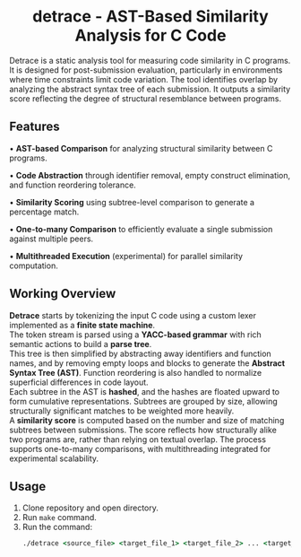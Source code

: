 <h1 align="center">detrace - AST-Based Similarity Analysis for C Code</h1>

Detrace is a static analysis tool for measuring code similarity in C programs. It is designed for post-submission evaluation, particularly in environments where time constraints limit code variation. The tool identifies overlap by analyzing the abstract syntax tree of each submission. It outputs a similarity score reflecting the degree of structural resemblance between programs.

## Features
• <b>AST-based Comparison</b> for analyzing structural similarity between C programs.

• <b>Code Abstraction</b> through identifier removal, empty construct elimination, and function reordering tolerance.

• <b>Similarity Scoring</b> using subtree-level comparison to generate a percentage match.

• <b>One-to-many Comparison</b> to efficiently evaluate a single submission against multiple peers.

• <b>Multithreaded Execution</b> (experimental) for parallel similarity computation.

## Working Overview
<b>Detrace</b> starts by tokenizing the input C code using a custom lexer implemented as a <b>finite state machine</b>.<br>
The token stream is parsed using a <b>YACC-based grammar</b> with rich semantic actions to build a <b>parse tree</b>.<br>
This tree is then simplified by abstracting away identifiers and function names, and by removing empty loops and blocks to generate the <b>Abstract Syntax Tree (AST)</b>.
Function reordering is also handled to normalize superficial differences in code layout.<br>
Each subtree in the AST is <b>hashed</b>, and the hashes are floated upward to form cumulative representations.
Subtrees are grouped by size, allowing structurally significant matches to be weighted more heavily.<br>
A <b>similarity score</b> is computed based on the number and size of matching subtrees between submissions.
The score reflects how structurally alike two programs are, rather than relying on textual overlap.
The process supports one-to-many comparisons, with multithreading integrated for experimental scalability.

## Usage
1. Clone repository and open directory.
2. Run `make` command.
3. Run the command:
   ```cmd
   ./detrace <source_file> <target_file_1> <target_file_2> ... <target_file_n> --m (for multithreading; optional)
   ```
